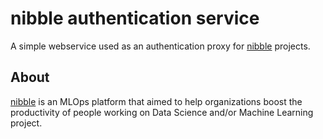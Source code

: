 # nibble authentication service

A simple webservice used as an authentication proxy for [nibble](https://app.nibble.ai) projects.


## About

[nibble](https://app.nibble.ai) is an MLOps platform that aimed to help organizations boost the productivity of people working on Data Science and/or Machine Learning project.
